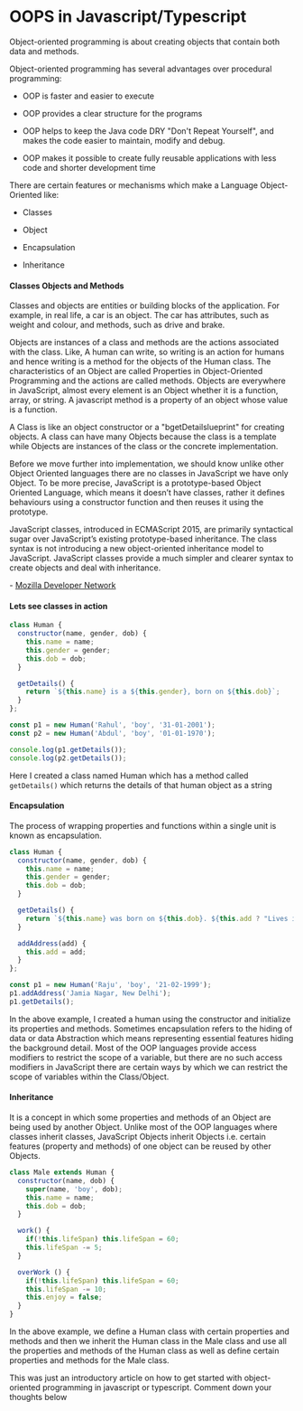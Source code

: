 # OOPS in Javascript/Typescript

Object-oriented programming is about creating objects that contain both data and methods.

Object-oriented programming has several advantages over procedural programming:

*   OOP is faster and easier to execute
    
*   OOP provides a clear structure for the programs
    
*   OOP helps to keep the Java code DRY "Don't Repeat Yourself", and makes the code easier to maintain, modify and debug.
    
*   OOP makes it possible to create fully reusable applications with less code and shorter development time
    

There are certain features or mechanisms which make a Language Object-Oriented like:

*   Classes
    
*   Object
    
*   Encapsulation
    
*   Inheritance
    

#### Classes Objects and Methods

Classes and objects are entities or building blocks of the application. For example, in real life, a car is an object. The car has attributes, such as weight and colour, and methods, such as drive and brake.

Objects are instances of a class and methods are the actions associated with the class. Like, A human can write, so writing is an action for humans and hence writing is a method for the objects of the Human class. The characteristics of an Object are called Properties in Object-Oriented Programming and the actions are called methods. Objects are everywhere in JavaScript, almost every element is an Object whether it is a function, array, or string. A javascript method is a property of an object whose value is a function.

A Class is like an object constructor or a "bgetDetailslueprint" for creating objects. A class can have many Objects because the class is a template while Objects are instances of the class or the concrete implementation.

Before we move further into implementation, we should know unlike other Object Oriented languages there are no classes in JavaScript we have only Object. To be more precise, JavaScript is a prototype-based Object Oriented Language, which means it doesn’t have classes, rather it defines behaviours using a constructor function and then reuses it using the prototype.

JavaScript classes, introduced in ECMAScript 2015, are primarily syntactical sugar over JavaScript’s existing prototype-based inheritance. The class syntax is not introducing a new object-oriented inheritance model to JavaScript. JavaScript classes provide a much simpler and clearer syntax to create objects and deal with inheritance.

\- [Mozilla Developer Network](https://developer.mozilla.org/en-US/docs/Web/JavaScript/Reference/Classes)

#### Lets see classes in action

```javascript
class Human {
  constructor(name, gender, dob) {
    this.name = name;
    this.gender = gender;
    this.dob = dob;
  }

  getDetails() {
    return `${this.name} is a ${this.gender}, born on ${this.dob}`;
  }
};

const p1 = new Human('Rahul', 'boy', '31-01-2001');
const p2 = new Human('Abdul', 'boy', '01-01-1970');

console.log(p1.getDetails());
console.log(p2.getDetails());
```

Here I created a class named Human which has a method called `getDetails()` which returns the details of that human object as a string

#### Encapsulation

The process of wrapping properties and functions within a single unit is known as encapsulation.

```javascript
class Human {
  constructor(name, gender, dob) {
    this.name = name;
    this.gender = gender;
    this.dob = dob;
  }

  getDetails() {
    return `${this.name} was born on ${this.dob}. ${this.add ? "Lives in " + this.add : ""}`;
  }

  addAddress(add) {
    this.add = add;
  }
};

const p1 = new Human('Raju', 'boy', '21-02-1999');
p1.addAddress('Jamia Nagar, New Delhi');
p1.getDetails();
```

In the above example, I created a human using the constructor and initialize its properties and methods. Sometimes encapsulation refers to the hiding of data or data Abstraction which means representing essential features hiding the background detail. Most of the OOP languages provide access modifiers to restrict the scope of a variable, but there are no such access modifiers in JavaScript there are certain ways by which we can restrict the scope of variables within the Class/Object.

#### Inheritance

It is a concept in which some properties and methods of an Object are being used by another Object. Unlike most of the OOP languages where classes inherit classes, JavaScript Objects inherit Objects i.e. certain features (property and methods) of one object can be reused by other Objects.

```javascript
class Male extends Human {
  constructor(name, dob) {
    super(name, 'boy', dob);
    this.name = name;
    this.dob = dob;
  }

  work() {
    if(!this.lifeSpan) this.lifeSpan = 60;
    this.lifeSpan -= 5;
  }

  overWork () {
    if(!this.lifeSpan) this.lifeSpan = 60;
    this.lifeSpan -= 10;
    this.enjoy = false;
  }
}
```

In the above example, we define a Human class with certain properties and methods and then we inherit the Human class in the Male class and use all the properties and methods of the Human class as well as define certain properties and methods for the Male class.

This was just an introductory article on how to get started with object-oriented programming in javascript or typescript. Comment down your thoughts below